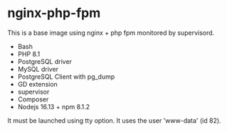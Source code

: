 # nginx-php-fpm

This is a base image using nginx + php fpm monitored by supervisord.

- Bash
- PHP 8.1
- PostgreSQL driver
- MySQL driver
- PostgreSQL Client with pg_dump
- GD extension
- supervisor
- Composer
- Nodejs 16.13 + npm 8.1.2

It must be launched using tty option.
It uses the user 'www-data' (id 82).
